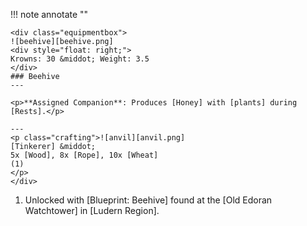 !!! note annotate ""

    <div class="equipmentbox">
    ![beehive][beehive.png]
    <div style="float: right;">
    Krowns: 30 &middot; Weight: 3.5
    </div>
    ### Beehive
    ---

    <p>**Assigned Companion**: Produces [Honey] with [plants] during [Rests].</p>

    ---
    <p class="crafting">![anvil][anvil.png] 
    [Tinkerer] &middot; 
    5x [Wood], 8x [Rope], 10x [Wheat]
    (1)
    </p>
    </div>
1.  Unlocked with [Blueprint: Beehive] found at the [Old Edoran Watchtower] in [Ludern Region].